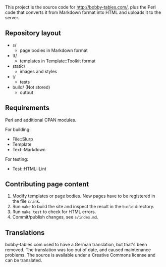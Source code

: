 This project is the source code for <http://bobby-tables.com/>, plus the
Perl code that converts it from Markdown format into HTML and uploads
it to the server.

Repository layout
-----------------

* s/
    * page bodies in Markdown format
* tt/
    * templates in Template::Toolkit format
* static/
    * images and styles
* t/
    * tests
* build/ (Not stored)
    * output

Requirements
------------

Perl and additional CPAN modules.

For building:

* File::Slurp
* Template
* Text::Markdown

For testing:

* Test::HTML::Lint

Contributing page content
-------------------------

1. Modify templates or page bodies. New pages have to be registered in the file `crank`.
2. Run `make` to build the site and inspect the result in the `build` directory.
3. Run `make test` to check for HTML errors.
4. Commit/publish changes, see `s/index.md`.

Translations
------------

bobby-tables.com used to have a German translation, but that's been
removed.  The translation was too out of date, and caused maintenance
problems.  The source is available under a Creative Commons license and
can be translated.
